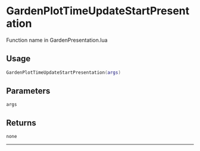 # GardenPlotTimeUpdateStartPresentation
Function name in GardenPresentation.lua
## Usage
```lua
GardenPlotTimeUpdateStartPresentation(args)
```
## Parameters
`args`
## Returns
`none`

---